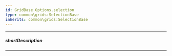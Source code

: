 ```yaml
---
id: GridBase.Options.selection
type: common\grids:SelectionBase
inherits: common\grids:SelectionBase
---
```

---
##### shortDescription
<!-- Overridden -->

---
<!-- Overridden -->
